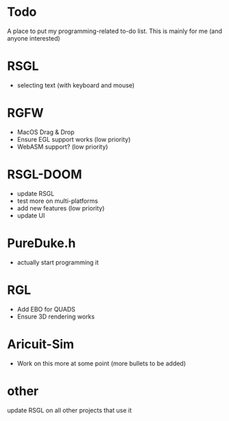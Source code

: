# Todo
A place to put my programming-related to-do list. This is mainly for me (and anyone interested)

# RSGL
- selecting text (with keyboard and mouse)

# RGFW
- MacOS Drag & Drop
- Ensure EGL support works (low priority)
- WebASM support? (low priority)

# RSGL-DOOM
- update RSGL
- test more on multi-platforms
- add new features (low priority) 
- update UI

# PureDuke.h
- actually start programming it 

# RGL
- Add EBO for QUADS
- Ensure 3D rendering works

# Aricuit-Sim 
- Work on this more at some point (more bullets to be added)

# other
update RSGL on all other projects that use it 
